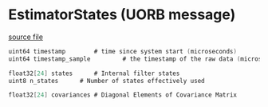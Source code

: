 # EstimatorStates (UORB message)



[source file](https://github.com/PX4/PX4-Autopilot/blob/release/1.14/msg/EstimatorStates.msg)

```c
uint64 timestamp		# time since system start (microseconds)
uint64 timestamp_sample         # the timestamp of the raw data (microseconds)

float32[24] states		# Internal filter states
uint8 n_states		# Number of states effectively used

float32[24] covariances	# Diagonal Elements of Covariance Matrix

```
